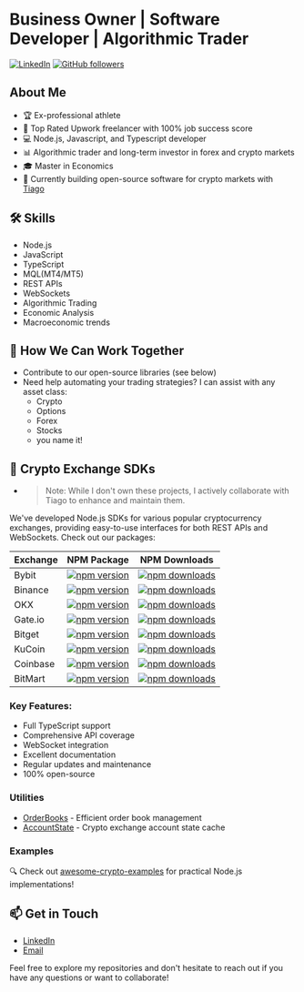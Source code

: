
# Business Owner | Software Developer | Algorithmic Trader 

[![LinkedIn](https://img.shields.io/badge/LinkedIn-Connect-blue)](https://www.linkedin.com/in/jerkojurlina)
[![GitHub followers](https://img.shields.io/github/followers/JJ-Cro?label=Follow&style=social)](https://github.com/JJ-Cro)

## About Me

- 🏆 Ex-professional athlete
- 💪 Top Rated Upwork freelancer with 100% job success score
- 💻 Node.js, Javascript, and Typescript developer
- 📊 Algorithmic trader and long-term investor in forex and crypto markets
- 🎓 Master in Economics
- 🚀 Currently building open-source software for crypto markets with [Tiago](https://github.com/tiagosiebler)


## 🛠️ Skills

- Node.js
- JavaScript
- TypeScript
- MQL(MT4/MT5)
- REST APIs
- WebSockets
- Algorithmic Trading
- Economic Analysis
- Macroeconomic trends

## 🤝 How We Can Work Together

- Contribute to our open-source libraries (see below)
- Need help automating your trading strategies? I can assist with any asset class:
  - Crypto
  - Options
  - Forex
  - Stocks
  - you name it!

## 🚀 Crypto Exchange SDKs

- > Note: While I don't own these projects, I actively collaborate with Tiago to enhance and maintain them.

We've developed Node.js SDKs for various popular cryptocurrency exchanges, providing easy-to-use interfaces for both REST APIs and WebSockets. Check out our packages:

| Exchange | NPM Package | NPM Downloads |
|----------|-------------|---------------|
| Bybit | [![npm version](https://img.shields.io/npm/v/bybit-api.svg?style=flat-square)](https://www.npmjs.com/package/bybit-api) | [![npm downloads](https://img.shields.io/npm/dt/bybit-api?style=flat-square)](https://www.npmjs.com/package/bybit-api) |
| Binance | [![npm version](https://img.shields.io/npm/v/binance.svg?style=flat-square)](https://www.npmjs.com/package/binance) | [![npm downloads](https://img.shields.io/npm/dt/binance?style=flat-square)](https://www.npmjs.com/package/binance) |
| OKX | [![npm version](https://img.shields.io/npm/v/okx-api.svg?style=flat-square)](https://www.npmjs.com/package/okx-api) | [![npm downloads](https://img.shields.io/npm/dt/okx-api?style=flat-square)](https://www.npmjs.com/package/okx-api) |
| Gate.io | [![npm version](https://img.shields.io/npm/v/gateio-api.svg?style=flat-square)](https://www.npmjs.com/package/gateio-api) | [![npm downloads](https://img.shields.io/npm/dt/gateio-api?style=flat-square)](https://www.npmjs.com/package/gateio-api) |
| Bitget | [![npm version](https://img.shields.io/npm/v/bitget-api.svg?style=flat-square)](https://www.npmjs.com/package/bitget-api) | [![npm downloads](https://img.shields.io/npm/dt/bitget-api?style=flat-square)](https://www.npmjs.com/package/bitget-api) |
| KuCoin | [![npm version](https://img.shields.io/npm/v/kucoin-api.svg?style=flat-square)](https://www.npmjs.com/package/kucoin-api) | [![npm downloads](https://img.shields.io/npm/dt/kucoin-api?style=flat-square)](https://www.npmjs.com/package/kucoin-api) |
| Coinbase | [![npm version](https://img.shields.io/npm/v/coinbase-api.svg?style=flat-square)](https://www.npmjs.com/package/coinbase-api) | [![npm downloads](https://img.shields.io/npm/dt/coinbase-api?style=flat-square)](https://www.npmjs.com/package/coinbase-api) |
| BitMart | [![npm version](https://img.shields.io/npm/v/bitmart-api.svg?style=flat-square)](https://www.npmjs.com/package/bitmart-api) | [![npm downloads](https://img.shields.io/npm/dt/bitmart-api?style=flat-square)](https://www.npmjs.com/package/bitmart-api) |

### Key Features:
- Full TypeScript support
- Comprehensive API coverage
- WebSocket integration
- Excellent documentation
- Regular updates and maintenance
- 100% open-source

### Utilities

- [OrderBooks](https://www.npmjs.com/package/orderbooks) - Efficient order book management
- [AccountState](https://www.npmjs.com/package/accountstate) - Crypto exchange account state cache

### Examples

🔍 Check out [awesome-crypto-examples](https://github.com/tiagosiebler/awesome-crypto-examples) for practical Node.js implementations!

## 📫 Get in Touch

- [LinkedIn](https://www.linkedin.com/in/jerkojurlina)
- [Email](mailto:jerko@quantcentral.io)

Feel free to explore my repositories and don't hesitate to reach out if you have any questions or want to collaborate!
